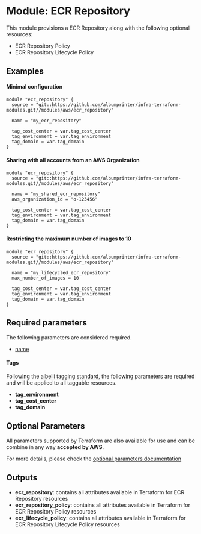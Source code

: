 # Module: ECR Repository

This module provisions a ECR Repository along with the following optional resources:

* ECR Repository Policy
* ECR Repository Lifecycle Policy

## Examples 

#### Minimal configuration
```
module "ecr_repository" {
  source = "git::https://github.com/albumprinter/infra-terraform-modules.git//modules/aws/ecr_repository"

  name = "my_ecr_repository"
  
  tag_cost_center = var.tag_cost_center
  tag_environment = var.tag_environment
  tag_domain = var.tag_domain
}
```

#### Sharing with all accounts from an AWS Organization
```
module "ecr_repository" {
  source = "git::https://github.com/albumprinter/infra-terraform-modules.git//modules/aws/ecr_repository"

  name = "my_shared_ecr_repository"
  aws_organization_id = "o-123456"
  
  tag_cost_center = var.tag_cost_center
  tag_environment = var.tag_environment
  tag_domain = var.tag_domain
}
```

#### Restricting the maximum number of images to 10
```
module "ecr_repository" {
  source = "git::https://github.com/albumprinter/infra-terraform-modules.git//modules/aws/ecr_repository"

  name = "my_lifecycled_ecr_repository"
  max_number_of_images = 10
  
  tag_cost_center = var.tag_cost_center
  tag_environment = var.tag_environment
  tag_domain = var.tag_domain
}
```

## Required parameters

The following parameters are considered required.

* [name](https://www.terraform.io/docs/providers/aws/r/ecr_repository.html#name)

#### Tags
Following the [albelli tagging standard](https://wiki.albelli.net/wiki/Albelli_AWS_Tagging_standards), the following parameters are required and will be applied to all taggable resources.

* **tag_environment**
* **tag_cost_center**
* **tag_domain**

## Optional Parameters

All parameters supported by Terraform are also available for use and can be combine in any way **accepted by AWS**.

For more details, please check the [optional parameters documentation](docs/optional_parameters.md)

## Outputs

* **ecr_repository**: contains all attributes available in Terraform for ECR Repository resources
* **ecr_repository_policy**: contains all attributes available in Terraform for ECR Repository Policy resources
* **ecr_lifecycle_policy**: contains all attributes available in Terraform for ECR Repository Lifecycle Policy resources
